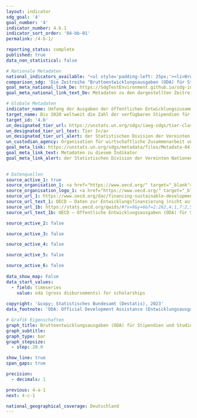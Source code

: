 ```yaml
---
layout: indicator    
sdg_goal: '4'    
goal_number: '4'    
indicator_number: 4.b.1    
indicator_sort_order: '04-bb-01'    
permalink: /4-b-1/    

reporting_status: complete    
published: true    
data_non_statistical: false    

# Nationale Metadaten    
national_indicators_available: "<ul style='padding-left: 25px;'><li>Bruttoentwicklungsausgaben (ODA) für Stipendien</li> <li> Bruttoentwicklungsausgaben (ODA) für kalkulatorische Studienplatzkosten</li></ul>"    
comparison_sdg: 'Die Zeitreihe "Bruttoentwicklungsausgaben (ODA) für Stipendien" entspricht den globalen Metadaten. Die Zeitreihe "Bruttoentwicklungsausgaben (ODA) für kalkulatorische Studienplatzkosten" bietet zusätzliche Informationen.'    
goal_meta_national_link_De: https://SdgTestEnvironment.github.io/sdg-indicators/public/MetaDe/4.b.1.pdf
goal_meta_national_link_text_De: Metadaten zu den dargestellten Zeitreihen    

# Globale Metadaten    
indicator_name: Umfang der Ausgaben der öffentlichen Entwicklungszusammenarbeit (ODA) für Stipendien, nach Sektor und Art des Studiums    
target_name: Bis 2020 weltweit die Zahl der verfügbaren Stipendien für Entwicklungsländer, insbesondere für die am wenigsten entwickelten Länder, die kleinen Inselentwicklungsländer und die afrikanischen Länder, zum Besuch einer Hochschule, einschließlich zur Berufsbildung und zu Informations- und Kommunikationstechnik-, Technik-, Ingenieurs- und Wissenschaftsprogrammen, in entwickelten Ländern und in anderen Entwicklungsländern wesentlich erhöhen    
target_id: '4.b'    
un_designated_tier_url: https://unstats.un.org/sdgs/iaeg-sdgs/tier-classification/'    
un_designated_tier_url_text: Tier I</a>    
un_designated_tier_url_alert: der Statistischen Division der Vereinten Nationen    
un_custodian_agency: Organisation für wirtschaftliche Zusammenarbeit und Entwicklung (OECD)    
goal_meta_link: https://unstats.un.org/sdgs/metadata/files/Metadata-04-0B-01.pdf    
goal_meta_link_text: Metadaten zu diesem Indikator    
goal_meta_link_alert: der Statistischen Division der Vereinten Nationen    
    

# Datenquellen
source_active_1: true
source_organisation_1: <a href="https://www.oecd.org/" target="_blank"> Organisation für wirtschaftliche Zusammenarbeit und Entwicklung (OECD) </a>
source_organisation_logo_1: <a href="https://www.oecd.org/" target="_blank"><img src="https://sdg-indikatoren.de/public/OrgImgDe/oecd.png" alt="Logo oecd" style="height:60px; width:148px"/></a>
source_url_1: https://www.oecd.org/dac/financing-sustainable-development/development-finance-data/
source_url_text_1: OECD – Daten zur Entwicklungsfinanzierung (nicht auf Deutsch verfügbar)
source_url_1b: https://stats.oecd.org/qwids/#?x=9&y=6&f=2:262,4:1,7:2,5:3,8:85,3:51,1:10&q=2:262+4:1+7:2+5:3+8:85+3:51,206+1:10+9:85,102,103,104+6:2010,2011,2012,2013,2014,2015,2016,2017,2018,2019,2020,2021
source_url_text_1b: OECD – Öffentliche Entwicklungsausgaben (ODA) für Stipendien und kalkulatorische Studienplatzkosten (nicht auf Deutsch verfügbar)

source_active_2: false

source_active_3: false

source_active_4: false

source_active_5: false

source_active_6: false
    
data_show_map: False    
data_start_values: 
  - field: timeseries
    value: oda (gross disbursements) for scholarships    
    
copyright: '&copy; Statistisches Bundesamt (Destatis), 2023'    
data_footnote: 'ODA: Official Development Assistance (Entwicklungsausgaben).'    

# Grafik Eigenschaften    
graph_title: Bruttoentwicklungsausgaben (ODA) für Stipendien und Studienplatzkosten
graph_subtitle:     
graph_type: bar
graph_stepsize: 
  - step: 20.0    

show_line: true
span_gaps: true

precision:
  - decimals: 1    

previous: 4-a-1    
next: 4-c-1    

national_geographical_coverage: Deutschland    
---
```


<span></span>